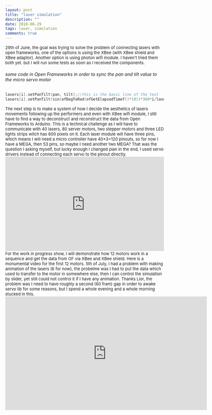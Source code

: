 ```yaml
---
layout: post
title: "laser simulation"
description: ""
date: 2018-06-29
tags: laser, simulation
comments: true
---
```


<font size="2">
29th of June, the goal was trying to solve the problem of connecting lasers with open frameworks, one of the options is using the XBee (with XBee shield and XBee adaptor). Another option is using photon wifi module. I haven't tried them both yet. but I will run some tests as soon as I received the components.
</font>

###### some code in Open Frameworks in order to sync the pan and tilt value to the micro servo motor
```C++
lasers[i].setPanTilt(pan, tilt);//this is the basic line of the test
lasers[i].setPanTilt(sin(ofDegToRad(ofGetElapsedTimef()*10))*360*i/lasers.size(), tilt*i/lasers.size());
```

<font size="2">
The next step is to make a system of how I decide the aesthetics of lasers movements following up the performers
and even with XBee wifi module, I still have to find a way to deconstruct and reconstruct the data from Open Frameworks to Arduino. This is a technical challenge as I will have to communicate with 40 lasers, 80 server motors, two stepper motors and three LED lights strips witch has 600 pixels on it. Each laser module will have three pins, which means I will need a micro controller have 40*3=120 pinouts, so for now I have a MEGA, then 53 pins, so maybe I need another two MEGA? That was the question I asking myself, but lucky enough I changed plan in the end, I used servo drivers instead of connecting each servo to the pinout directly.
</font>

<div style="padding:59.36% 0 0 0;position:relative;"><iframe src="https://player.vimeo.com/video/277711455?title=0&byline=0&portrait=0" style="position:absolute;top:0;left:0;width:100%;height:100%;" frameborder="0" webkitallowfullscreen mozallowfullscreen allowfullscreen></iframe></div><script src="https://player.vimeo.com/api/player.js"></script>

<font size="2">
For the work in progress show, I will demonstrate how 12 motors work in a sequence and get the data from OF via XBee and XBee shield. Here is a monumental video for the first 12 motors.
</font>

<font size="2">
5th of July, I had a problem with making animation of the lasers (6 for now), the probelme was I had to put the data which used to transfer to the motor in somewhere else, then I can control the simulation by slider, yet still could not control it if I have any animation. Thanks Lior, the problem was I need to have roughly a second (60 fram) gap in order to awake servo lib for some reasons, but I spend a whole evening and a whole morning stucked in this.
</font>

<iframe src="https://player.vimeo.com/video/278129503" width="640" height="360" frameborder="0" allowfullscreen></iframe>
